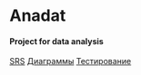 # Anadat
#### Project for data analysis

[SRS](https://github.com/Anastasiyabordak/Anadat/blob/master/SRS.md)
[Диаграммы](https://github.com/Anastasiyabordak/Anadat/blob/master/Diagram/diagram.md)
[Тестирование](https://github.com/Anastasiyabordak/Anadat/blob/master/TestResults.md)
